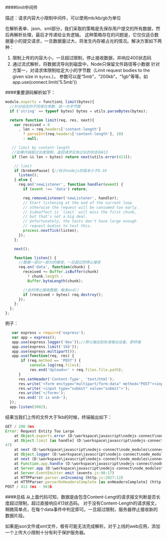 ####limit中间件

描述：请求内容大小限制中间件，可以使用mb/kb/gb为单位

在解析表单、json、xml部分，我们采取的策略是先保存用户提交的所有数据，然后再解析处理，最后才传递给业务逻辑。
这种策略存在的问题是，它仅仅适合数据量小的提交请求，一旦数据量过大，将发生内存被占光的情况。解决方案如下两种：

1. 限制上传的内容大小，一旦超过限制，停止接收数据，并响应400状态码
2. 通过流式解析，将数据流导向到磁盘中，Node只保留文件路径等小数据
针对方案一，对请求体限制给定大小的字节数（Limit request bodies to the given size in `bytes`.）。
参数可以是“5mb”，“200kb”，“1gb”等等。如app.use(connect.limit('5.5mb'))

####重要源码解析如下：
```javascript
module.exports = functionL limit(bytes){
  //针对给定的不同单位参数，统一为字节数
  if ('string' == typeof bytes) bytes = utils.parseBytes(bytes);

  return function limit(req, res, next){
    var received = 0
      , len = req.headers['content-length']
        ? parseInt(req.headers['content-length'], 10)
        : null;

   // limit by content-length
   //如果内容超过长度限制，返回请求实体过长的状态码413
   if (len && len > bytes) return next(utils.error(413));

    // limit
    if (brokenPause) {//标示nodejs的版本小于0.10
      listen();
    } else {
      req.on('newListener', function handler(event) {
        if (event !== 'data') return;

        req.removeListener('newListener', handler);
        // Start listening at the end of the current loop
        // otherwise the request will be consumed too early.
        // Sideaffect is `limit` will miss the first chunk,
        // but that's not a big deal.
        // Unfortunately, the tests don't have large enough
        // request bodies to test this.
        process.nextTick(listen);
      });
    };

    next();

    function listen() {
      //数据一部分一部分的接收，一旦超过则停止接收
      req.on('data', function(chunk) {
        received += Buffer.isBuffer(chunk)
          ? chunk.length :
          Buffer.byteLength(chunk);

        //此时停止接收数据，触发end()
        if (received > bytes) req.destroy();
      });
    };
  };
};

```

例子：
```javascript
   var express = require('express');
   var app = express();
   app.use(express.logger('dev'));//默认输出到标准输出设备，即终端
   app.use(express.limit('1kb'));
   app.use(express.multipart());
   app.use(function(req, res) {
       if (req.method == 'POST') {
           console.log(req.files);
           res.end('Upload=>' + req.files.file.path);
      }
      res.setHeader('Content-Type', 'text/html');
      res.write('<form enctype="multipart/form-data" method="POST"><input type="file" name="file">');
      res.write('<input type="submit" value="submit">');
      res.write('</form>');
      res.end('It is end~');
  });   
  app.listen(3002);
```

结果当我们上传的文件大于1kb的时候，终端输出如下：
```javascript
GET / 200 8ms
Error: Request Entity Too Large
    at Object.exports.error (D:\workspace\javascript\nodejs-connect\node_modules\connect\lib\utils.js:62:13)
    at Object.limit [as handle] (D:\workspace\javascript\nodejs-connect\node_modules\connect\lib\middleware\limit.js:46:
47)
    at next (D:\workspace\javascript\nodejs-connect\node_modules\connect\lib\proto.js:190:15)
    at Object.logger (D:\workspace\javascript\nodejs-connect\node_modules\connect\lib\middleware\logger.js:156:5)
    at next (D:\workspace\javascript\nodejs-connect\node_modules\connect\lib\proto.js:190:15)
    at Function.app.handle (D:\workspace\javascript\nodejs-connect\node_modules\connect\lib\proto.js:198:3)
    at Server.app (D:\workspace\javascript\nodejs-connect\node_modules\connect\lib\connect.js:65:37)
    at Server.EventEmitter.emit (events.js:98:17)
    at HTTPParser.parser.onIncoming (http.js:2027:12)
    at HTTPParser.parserOnHeadersComplete [as onHeadersComplete] (http.js:119:23)
POST / 413 8ms - 961b
```

####总结
从上面代码可知，数据是由包含Content-Lengt的请求报文判断是否长度超过限制，超过直接响应413状态码。
对于没有Content-Length的请求报文，稍微简单点，在每个data事件中判定即可。一旦超过限制，服务器停止接收新的数据片段。

如果是json文件或xml文件，极有可能无法完成解析。对于上线的web应用，添加一个上传大小限制十分有利于保护服务器。